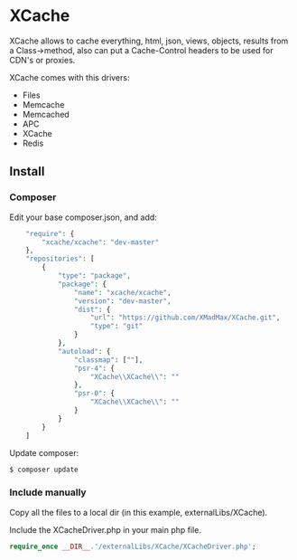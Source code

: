 # XCache
XCache allows to cache everything, html, json, views, objects, results from a Class->method, also can put a Cache-Control headers to be used for CDN's or proxies.

XCache comes with this drivers:

  - Files
  - Memcache
  - Memcached
  - APC
  - XCache
  - Redis
  
## Install

### Composer
Edit your base composer.json, and add: 
```php
    "require": {
        "xcache/xcache": "dev-master"
    },
    "repositories": [
        {
            "type": "package",
            "package": {
                "name": "xcache/xcache",
                "version": "dev-master",
                "dist": {
                    "url": "https://github.com/XMadMax/XCache.git",
                    "type": "git"
                }
            },
            "autoload": {
                "classmap": [""],
                "psr-4": {
                    "XCache\\XCache\\": ""
                },
                "psr-0": {
                    "XCache\\XCache\\": ""
                }
            }        
        }
    ]    
```
Update composer:
```sh
$ composer update
```

### Include manually
Copy all the files to a local dir (in this example, externalLibs/XCache).

Include the XCacheDriver.php in your main php file.
```php
require_once __DIR__.'/externalLibs/XCache/XCacheDriver.php';
```

